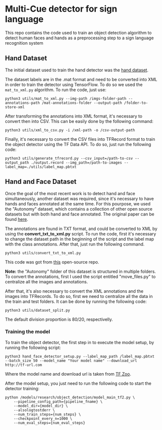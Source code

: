 # Multi-Cue detector for sign language

This repo contains the code used to train an object detection algorithm to detect human faces and hands as a preprocessing step to a sign language recognition system

## Hand Dataset
The initial dataset used to train the hand detector was the [hand dataset](https://www.robots.ox.ac.uk/~vgg/data/hands/).

The dataset labels are in the .mat format and need to be converted into XML in order to train the detector using TensorFlow. To do so we used the ```mat_to_xml.py``` algorithm. To run the code, just use:

```
python3 utils/mat_to_xml.py --img-path /imgs-folder-path --annotations-path /mat-annotations-folder --output-path /folder-to-store-xml
```

After transforming the annotations into XML format, it's necessary to convert then into CSV. This can be easily done by the following command:
```
python3 utils/xml_to_csv.py -i /xml-path -o /csv-output-path
```
Finally, it's necessary to convert the CSV files into TFRecord format to train the object detector using the TF Data API. To do so, just run the following code:
```
python3 utils/generate_tfrecord.py --csv_input=/path-to-csv --output_path ./output.record --img_path=/path-to-images --label_map=./utils/label_map.pbtxt
```

## Hand and Face Dataset
Once the goal of the most recent work is to detect hand and face simultaneously, another dataset was required, since it's necessary to have hands and faces annotated at the same time. For this pourpose, we used the "Autonomy" dataset, which contains a collection of other open source datasets but with both hand and face annotated. The original paper can be found [here](https://autonomy.cs.sfu.ca/doc/mohaimenian_iros2018.pdf).

The annotations are found in TXT format, and could be converted to XML by using the **convert_txt_to_xml.py** script. To run the code, first it's necessary to change the dataset path in the beginning of the script and the label map with the class annotations. After that, just run the following command.
```
python3 utils/convert_txt_to_xml.py
```
This code was got from [this](https://github.com/MuhammadAsadJaved/Important-shells) open-source repo.

**Note:** the "Autonomy" folder of this dataset is structured in multiple folders. To convert the annotations, first I used the script entitled "move_files.py" to centralize all the images and annotations.

After that, it's also necessary to convert the XML annotations and the images into TFRecords. To do so, first we need to centralize all the data in the train and test folders. It can be done by running the following code:
```
python3 utils/dataset_split.py
```
The default division proportion is 80/20, respectivelly. 

### **Training the model**
To train the object detector, the first step in to execute the model setup, by running the following script:

```
python3 hand_face_detector_setup.py --label_map_path /label_map.pbtxt --batch_size 50 --model_name "Your model name" --download_url http://tf-url.com
```

Where the model name and download url is taken from [TF Zoo](https://github.com/tensorflow/models/blob/master/research/object_detection/g3doc/tf2_detection_zoo.md). 

After the model setup, you just need to run the following code to start the detector training:
```
python /models/research/object_detection/model_main_tf2.py \
    --pipeline_config_path={pipeline_fname} \
    --model_dir={model_dir} \
    --alsologtostderr \
    --num_train_steps={num_steps} \
    --checkpoint_every_n=1000 \
    --num_eval_steps={num_eval_steps}
```
